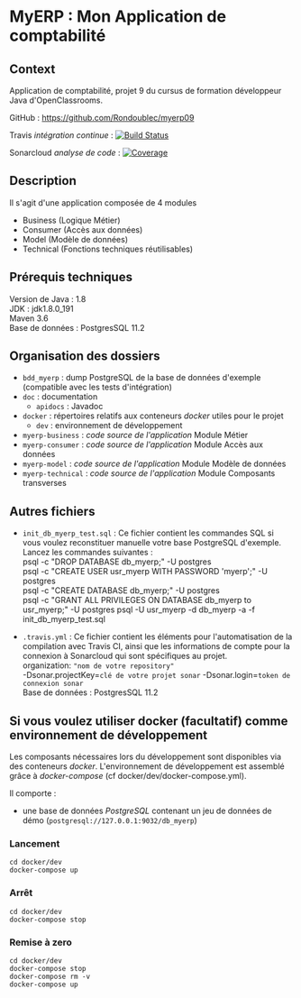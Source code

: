 # MyERP : Mon Application de comptabilité

## Context
Application de comptabilité, projet 9 du cursus de formation développeur Java d'OpenClassrooms.

GitHub : https://github.com/Rondoublec/myerp09

Travis *intégration continue* : [![Build Status](https://api.travis-ci.org/Rondoublec/myerp09.svg)](https://travis-ci.org/github/Rondoublec/myerp09)

Sonarcloud *analyse de code* : [![Coverage](https://sonarcloud.io/api/project_badges/measure?project=Rondoublec_myerp09&metric=coverage)](https://sonarcloud.io/dashboard?id=Rondoublec_myerp09)

## Description
Il s'agit d'une application composée de 4 modules
* Business (Logique Métier)
* Consumer (Accès aux données)
* Model (Modèle de données)
* Technical (Fonctions techniques réutilisables)

## Prérequis techniques 
Version de Java : 1.8  
JDK : jdk1.8.0_191  
Maven 3.6  
Base de données : 
PostgresSQL 11.2


## Organisation des dossiers

*   `bdd_myerp` : dump PostgreSQL de la base de données d'exemple (compatible avec les tests d'intégration)
*   `doc` : documentation
    *   `apidocs` : Javadoc
*   `docker` : répertoires relatifs aux conteneurs _docker_ utiles pour le projet
    *   `dev` : environnement de développement
*   `myerp-business` : *code source de l'application* Module Métier
*   `myerp-consumer` : *code source de l'application* Module Accès aux données
*   `myerp-model` : *code source de l'application* Module Modèle de données
*   `myerp-technical` : *code source de l'application* Module Composants transverses

## Autres fichiers
 *   `init_db_myerp_test.sql` : Ce fichier contient les commandes SQL si vous voulez reconstituer manuelle votre base PostgreSQL d'exemple. Lancez les commandes suivantes :  
psql -c "DROP DATABASE db_myerp;" -U postgres  
psql -c "CREATE USER usr_myerp WITH PASSWORD 'myerp';" -U postgres  
psql -c "CREATE DATABASE db_myerp;" -U postgres  
psql -c "GRANT ALL PRIVILEGES ON DATABASE db_myerp to usr_myerp;" -U postgres 
psql -U usr_myerp -d db_myerp -a -f init_db_myerp_test.sql

 *   `.travis.yml` : Ce fichier contient les éléments pour l'automatisation de la compilation avec Travis CI, ainsi que les informations de compte pour la connexion à Sonarcloud qui sont spécifiques au projet.  
organization: `"nom de votre repository"`  
-Dsonar.projectKey=`clé de votre projet sonar` -Dsonar.login=`token de connexion sonar`   
Base de données : 
PostgresSQL 11.2
    

## Si vous voulez utiliser docker (facultatif) comme environnement de développement

Les composants nécessaires lors du développement sont disponibles via des conteneurs _docker_.
L'environnement de développement est assemblé grâce à _docker-compose_
(cf docker/dev/docker-compose.yml).

Il comporte :

*   une base de données _PostgreSQL_ contenant un jeu de données de démo (`postgresql://127.0.0.1:9032/db_myerp`)

### Lancement

    cd docker/dev
    docker-compose up

### Arrêt

    cd docker/dev
    docker-compose stop

### Remise à zero

    cd docker/dev
    docker-compose stop
    docker-compose rm -v
    docker-compose up
